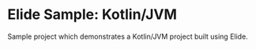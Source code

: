 # Elide Sample: Kotlin/JVM

Sample project which demonstrates a Kotlin/JVM project built using Elide.
